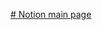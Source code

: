 [# Notion main page ](https://perpetual-collision-070.notion.site/Software-testing-1f920729b8ca498ca106cc276cfbb47a)
